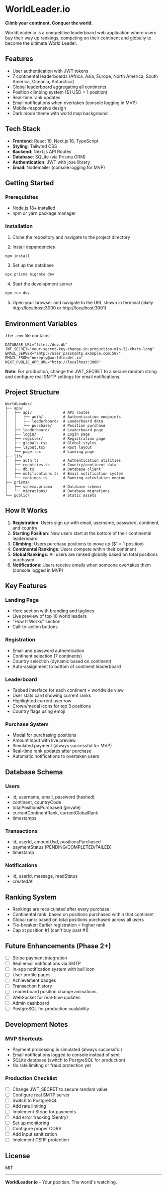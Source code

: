 # WorldLeader.io

**Climb your continent. Conquer the world.**

WorldLeader.io is a competitive leaderboard web application where users buy their way up rankings, competing on their continent and globally to become the ultimate World Leader.

## Features

- User authentication with JWT tokens
- 7 continental leaderboards (Africa, Asia, Europe, North America, South America, Oceania, Antarctica)
- Global leaderboard aggregating all continents
- Position climbing system ($1 USD = 1 position)
- Real-time rank updates
- Email notifications when overtaken (console logging in MVP)
- Mobile-responsive design
- Dark mode theme with world map background

## Tech Stack

- **Frontend**: React 19, Next.js 16, TypeScript
- **Styling**: Tailwind CSS
- **Backend**: Next.js API Routes
- **Database**: SQLite (via Prisma ORM)
- **Authentication**: JWT with jose library
- **Email**: Nodemailer (console logging for MVP)

## Getting Started

### Prerequisites

- Node.js 18+ installed
- npm or yarn package manager

### Installation

1. Clone the repository and navigate to the project directory

2. Install dependencies
```bash
npm install
```

3. Set up the database
```bash
npx prisma migrate dev
```

4. Start the development server
```bash
npm run dev
```

5. Open your browser and navigate to the URL shown in terminal (likely http://localhost:3000 or http://localhost:3001)

## Environment Variables

The `.env` file contains:

```env
DATABASE_URL="file:./dev.db"
JWT_SECRET="your-secret-key-change-in-production-min-32-chars-long"
EMAIL_SERVER="smtp://user:pass@smtp.example.com:587"
EMAIL_FROM="noreply@worldleader.io"
NEXT_PUBLIC_APP_URL="http://localhost:3000"
```

**Note**: For production, change the JWT_SECRET to a secure random string and configure real SMTP settings for email notifications.

## Project Structure

```
WorldLeader/
├── app/
│   ├── api/              # API routes
│   │   ├── auth/         # Authentication endpoints
│   │   ├── leaderboard/  # Leaderboard data
│   │   └── purchase/     # Position purchase
│   ├── leaderboard/      # Leaderboard page
│   ├── login/            # Login page
│   ├── register/         # Registration page
│   ├── globals.css       # Global styles
│   ├── layout.tsx        # Root layout
│   └── page.tsx          # Landing page
├── lib/
│   ├── auth.ts           # Authentication utilities
│   ├── countries.ts      # Country/continent data
│   ├── db.ts             # Database client
│   ├── notifications.ts  # Email notification system
│   └── rankings.ts       # Ranking calculation engine
├── prisma/
│   ├── schema.prisma     # Database schema
│   └── migrations/       # Database migrations
└── public/               # Static assets
```

## How It Works

1. **Registration**: Users sign up with email, username, password, continent, and country
2. **Starting Position**: New users start at the bottom of their continental leaderboard
3. **Climbing**: Users purchase positions to move up ($1 = 1 position)
4. **Continental Rankings**: Users compete within their continent
5. **Global Rankings**: All users are ranked globally based on total positions purchased
6. **Notifications**: Users receive emails when someone overtakes them (console logged in MVP)

## Key Features

### Landing Page
- Hero section with branding and taglines
- Live preview of top 10 world leaders
- "How It Works" section
- Call-to-action buttons

### Registration
- Email and password authentication
- Continent selection (7 continents)
- Country selection (dynamic based on continent)
- Auto-assignment to bottom of continent leaderboard

### Leaderboard
- Tabbed interface for each continent + worldwide view
- User stats card showing current ranks
- Highlighted current user row
- Crown/medal icons for top 3 positions
- Country flags using emoji

### Purchase System
- Modal for purchasing positions
- Amount input with live preview
- Simulated payment (always successful for MVP)
- Real-time rank updates after purchase
- Automatic notifications to overtaken users

## Database Schema

### Users
- id, username, email, password (hashed)
- continent, countryCode
- totalPositionsPurchased (private)
- currentContinentRank, currentGlobalRank
- timestamps

### Transactions
- id, userId, amountUsd, positionsPurchased
- paymentStatus (PENDING/COMPLETED/FAILED)
- timestamp

### Notifications
- id, userId, message, readStatus
- createdAt

## Ranking System

- Rankings are recalculated after every purchase
- Continental rank: based on positions purchased within that continent
- Global rank: based on total positions purchased across all users
- Tie-breaker: Earlier registration = higher rank
- Cap at position #1 (can't buy past #1)

## Future Enhancements (Phase 2+)

- [ ] Stripe payment integration
- [ ] Real email notifications via SMTP
- [ ] In-app notification system with bell icon
- [ ] User profile pages
- [ ] Achievement badges
- [ ] Transaction history
- [ ] Leaderboard position change animations
- [ ] WebSocket for real-time updates
- [ ] Admin dashboard
- [ ] PostgreSQL for production scalability

## Development Notes

### MVP Shortcuts
- Payment processing is simulated (always successful)
- Email notifications logged to console instead of sent
- SQLite database (switch to PostgreSQL for production)
- No rate limiting or fraud protection yet

### Production Checklist
- [ ] Change JWT_SECRET to secure random value
- [ ] Configure real SMTP server
- [ ] Switch to PostgreSQL
- [ ] Add rate limiting
- [ ] Implement Stripe for payments
- [ ] Add error tracking (Sentry)
- [ ] Set up monitoring
- [ ] Configure proper CORS
- [ ] Add input sanitization
- [ ] Implement CSRF protection

## License

MIT

---

**WorldLeader.io** - Your position. The world's watching.
